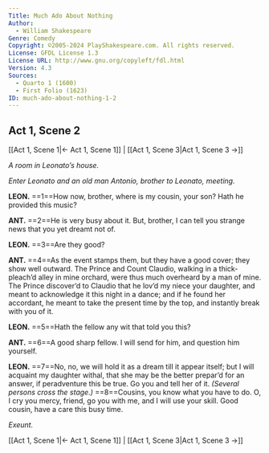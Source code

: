 ```yaml
---
Title: Much Ado About Nothing
Author: 
  - William Shakespeare
Genre: Comedy
Copyright: ©2005-2024 PlayShakespeare.com. All rights reserved.
License: GFDL License 1.3
License URL: http://www.gnu.org/copyleft/fdl.html
Version: 4.3
Sources:
  - Quarto 1 (1600)
  - First Folio (1623)
ID: much-ado-about-nothing-1-2
---
```


## Act 1, Scene 2
[[Act 1, Scene 1|← Act 1, Scene 1]] | [[Act 1, Scene 3|Act 1, Scene 3 →]]

*A room in Leonato’s house.*

*Enter Leonato and an old man Antonio, brother to Leonato, meeting.*

**LEON.**
==1==How now, brother, where is my cousin, your son? Hath he provided this music?

**ANT.**
==2==He is very busy about it. But, brother, I can tell you strange news that you yet dreamt not of.

**LEON.**
==3==Are they good?

**ANT.**
==4==As the event stamps them, but they have a good cover; they show well outward. The Prince and Count Claudio, walking in a thick-pleach’d alley in mine orchard, were thus much overheard by a man of mine. The Prince discover’d to Claudio that he lov’d my niece your daughter, and meant to acknowledge it this night in a dance; and if he found her accordant, he meant to take the present time by the top, and instantly break with you of it.

**LEON.**
==5==Hath the fellow any wit that told you this?

**ANT.**
==6==A good sharp fellow. I will send for him, and question him yourself.

**LEON.**
==7==No, no, we will hold it as a dream till it appear itself; but I will acquaint my daughter withal, that she may be the better prepar’d for an answer, if peradventure this be true. Go you and tell her of it.
*(Several persons cross the stage.)*
==8==Cousins, you know what you have to do. O, I cry you mercy, friend, go you with me, and I will use your skill. Good cousin, have a care this busy time.

*Exeunt.*

[[Act 1, Scene 1|← Act 1, Scene 1]] | [[Act 1, Scene 3|Act 1, Scene 3 →]]
